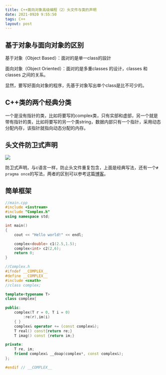 ```yaml
---
title: C++面向对象高级编程（2）头文件与类的声明
date: 2021-0920 9:55:50
tags: C++
layout: post
---
```




## 基于对象与面向对象的区别

基于对象（Object Based）：面对的是单一class的設計

面向对象（Object Oriented）：面对的是多重classes 的设计，classes 和classes 之间的关系。

显然，要写好面向对象的程序，先基于对象写出单个class是比不可少的。

## C++类的两个经典分类

一个是没有指针的类，比如将要写的complex类，只有实部和虚部，另一个就是带有指针的类，比如将要写的另一个类string，数据内部只有一个指针，采用动态分配内存，该指针就指向动态分配的内存。



## 头文件防卫式声明

![](https://github.com/FangYang970206/Cpp-Notes/blob/master/C%2B%2B%E9%9D%A2%E5%90%91%E5%AF%B9%E8%B1%A1%E9%AB%98%E7%BA%A7%E7%BC%96%E7%A8%8B/assets/1557456561799.png)

防卫式声明，与c语言一样，防止头文件重复包含，上面是经典写法，还有一个`# pragma once`的写法，两者的区别可以参考这篇[博客](https://blog.csdn.net/winscar/article/details/7016146)。



## 简单框架

```C++
//main.cpp
#include <iostream>
#include "Complex.h"
using namespace std;

int main()
{
    cout << "Hello world!" << endl;

    complex<double> c1(2.5,1.5);
    complex<int> c2(2,6);
    return 0;
}

```



```C++
//Complex.h
#ifndef __COMPLEX__
#define __COMPLEX__
#include <cmath>
//class complex;

template<typename T>
class complex{

public:
    complex(T r = 0, T i = 0)
        :re(r),im(i)
    { }
    complex& operator += (const complex&);
    T real() const{return re;}
    T imag() const {return im;}

private:
    T re, im;
    friend complex& __doap(complex*, const complex&);
};

#endif // __COMPLEX__
```

